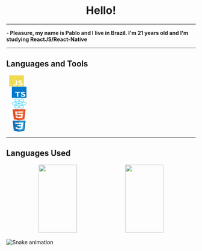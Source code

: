 <h1 align="center"> Hello!</h1>

<hr>

-<strong> Pleasure, my name is Pablo and I live in Brazil. I'm 21 years old and I'm studying ReactJS/React-Native</strong>

<hr>

<h2> <strong> Languages and Tools </strong> </h2>
<code> <img align="center" alt="Pablo-logo-Js" height="30" width="40" src="https://raw.githubusercontent.com/devicons/devicon/master/icons/javascript/javascript-plain.svg">
  <img align="center" alt="Pablo-logo-Ts" height="30" width="40" src="https://raw.githubusercontent.com/devicons/devicon/master/icons/typescript/typescript-plain.svg">
  <img align="center" alt="Pablo-logo-React" height="30" width="40" src="https://raw.githubusercontent.com/devicons/devicon/master/icons/react/react-original.svg">
  <img align="center" alt="Pablo-logo-HTML" height="30" width="40" src="https://raw.githubusercontent.com/devicons/devicon/master/icons/html5/html5-original.svg">
  <img align="center" alt="Pablo-logo-CSS" height="30" width="40" src="https://raw.githubusercontent.com/devicons/devicon/master/icons/css3/css3-original.svg">
</code>

<hr>
<h2> <strong> Languages Used </strong> </h2>
<div align="center">
 <img width="45%" height="180em"  src="https://github-readme-stats.vercel.app/api?username=pablokaliel&show_icons=true&theme=tokyonight&include_all_commits=true&count_private=true"/>
 <img width="45%" height="180em"  src="https://github-readme-stats.vercel.app/api/top-langs/?username=pablokaliel&layout=compact&langs_count=7&theme=tokyonight"/>
 </div>
</div>

 ![Snake animation](https://github.com/pablokaliel/pablokaliel/blob/output/github-contribution-grid-snake.svg)
